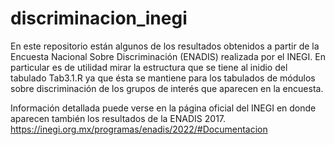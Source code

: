 # discriminacion_inegi
En este repositorio están algunos de los resultados obtenidos a partir de la Encuesta Nacional Sobre Discriminación (ENADIS) realizada por el INEGI.
En particular es de utilidad mirar la estructura que se tiene al inidio del tabulado Tab3.1.R ya que ésta se mantiene para los tabulados de módulos sobre discriminación de los grupos de interés que aparecen en la encuesta.

Información detallada puede verse en la página oficial del INEGI en donde aparecen también los resultados de la ENADIS 2017.
https://inegi.org.mx/programas/enadis/2022/#Documentacion
